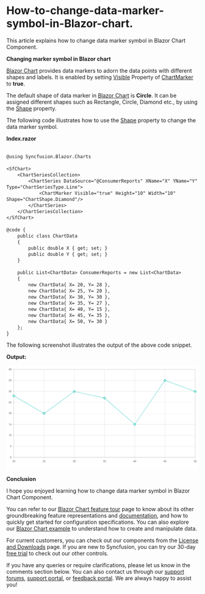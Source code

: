 # How-to-change-data-marker-symbol-in-Blazor-chart.

This article explains how to change data marker symbol in Blazor Chart Component.

**Changing marker symbol in Blazor chart**

[Blazor Chart](https://www.syncfusion.com/blazor-components/blazor-charts) provides data markers to adorn the data points with different shapes and labels. It is enabled by setting [Visible](https://help.syncfusion.com/cr/blazor/Syncfusion.Blazor.Charts.ChartCommonMarker.html#Syncfusion_Blazor_Charts_ChartCommonMarker_Visible) Property of [ChartMarker](https://help.syncfusion.com/cr/blazor/Syncfusion.Blazor.Charts.ChartMarker.html) to **true**. 

The default shape of data marker in [Blazor Chart](https://www.syncfusion.com/blazor-components/blazor-charts) is **Circle**. It can be assigned different shapes such as Rectangle, Circle, Diamond etc., by using the [Shape](https://help.syncfusion.com/cr/blazor/Syncfusion.Blazor.Charts.ChartCommonMarker.html#Syncfusion_Blazor_Charts_ChartCommonMarker_Shape) property. 

The following code illustrates how to use the [Shape](https://help.syncfusion.com/cr/blazor/Syncfusion.Blazor.Charts.ChartCommonMarker.html#Syncfusion_Blazor_Charts_ChartCommonMarker_Shape) property to change the data marker symbol.

**Index.razor**

```cshtml

@using Syncfusion.Blazor.Charts

<SfChart>
    <ChartSeriesCollection>
        <ChartSeries DataSource="@ConsumerReports" XName="X" YName="Y" Type="ChartSeriesType.Line">
            <ChartMarker Visible="true" Height="10" Width="10" Shape="ChartShape.Diamond"/>
        </ChartSeries>
    </ChartSeriesCollection>
</SfChart>

@code {
    public class ChartData
    {
        public double X { get; set; }
        public double Y { get; set; }
    }

    public List<ChartData> ConsumerReports = new List<ChartData>
    {
        new ChartData{ X= 20, Y= 28 },
        new ChartData{ X= 25, Y= 20 },
        new ChartData{ X= 30, Y= 30 },
        new ChartData{ X= 35, Y= 27 },
        new ChartData{ X= 40, Y= 15 },
        new ChartData{ X= 45, Y= 35 },
        new ChartData{ X= 50, Y= 30 }
    };
}

```

The following screenshot illustrates the output of the above code snippet.

**Output:**

![](/marker.png)

**Conclusion**

I hope you enjoyed learning how to change data marker symbol in Blazor Chart Component.

You can refer to our [Blazor Chart feature tour](https://www.syncfusion.com/blazor-components/blazor-charts) page to know about its other groundbreaking feature representations and [documentation](https://blazor.syncfusion.com/documentation/chart/getting-started), and how to quickly get started for configuration specifications. You can also explore our [Blazor Chart example](https://blazor.syncfusion.com/demos/chart/line?theme=bootstrap5) to understand how to create and manipulate data.

For current customers, you can check out our components from the [License and Downloads](https://www.syncfusion.com/sales/teamlicense) page. If you are new to Syncfusion, you can try our 30-day [free trial](https://www.syncfusion.com/downloads/blazor) to check out our other controls.

If you have any queries or require clarifications, please let us know in the comments section below. You can also contact us through our [support forums](https://www.syncfusion.com/forums), [support portal](https://support.syncfusion.com/create), or [feedback portal](https://www.syncfusion.com/feedback/blazor-components?control=charts). We are always happy to assist you!